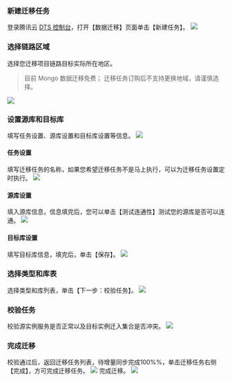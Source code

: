### 新建迁移任务
登录腾讯云 [DTS 控制台](https://console.cloud.tencent.com/dtsnew)，打开【数据迁移】页面单击【新建任务】。
![](https://main.qcloudimg.com/raw/193e3845c8a34e615f5b5d74b7a36b02.png)

### 选择链路区域
选择您迁移项目链路目标实际所在地区。
>目前 Mongo 数据迁移免费；
>迁移任务订购后不支持更换地域，请谨慎选择。

![](https://main.qcloudimg.com/raw/716c32342947b1d3b5bdada1129af41a.png)
### 设置源库和目标库
填写任务设置、源库设置和目标库设置等信息。
![](https://main.qcloudimg.com/raw/755ef0b68e3e276a7aef162392cd550d.png)
#### 任务设置
填写迁移任务的名称，如果您希望迁移任务不是马上执行，可以为迁移任务设置定时执行。
![](https://main.qcloudimg.com/raw/f5b1a534bd8253e35a0e0f5eec24777b.png)
#### 源库设置
填入源库信息，信息填完后，您可以单击【测试连通性】测试您的源库是否可以连通。
![](https://main.qcloudimg.com/raw/fedacfd128d3797cf9bda97b5fcaa6c1.png)

#### 目标库设置
填写目标库信息，填完后，单击【保存】。
![](https://main.qcloudimg.com/raw/697c6fbf95a701d596fc17745b269c89.png)

### 选择类型和库表
选择类型和库列表，单击【下一步：校验任务】。
![](https://main.qcloudimg.com/raw/293ea79c8c4228dd424505d66f56ffb5.png)

### 校验任务
校验源实例服务是否正常以及目标实例迁入集合是否冲突。
![](https://main.qcloudimg.com/raw/10c3b4e303786fd1ed2b9963d1a568f8.png)

### 完成迁移
校验通过后，返回迁移任务列表，待增量同步完成100%%，单击迁移任务右侧【完成】，方可完成迁移任务。
![](https://main.qcloudimg.com/raw/3a5c7ec0dcabba56401815f2db8e9376.png)
完成迁移。
![](https://main.qcloudimg.com/raw/54a9916ca7997a475cd4596ea1a61aab.png)
